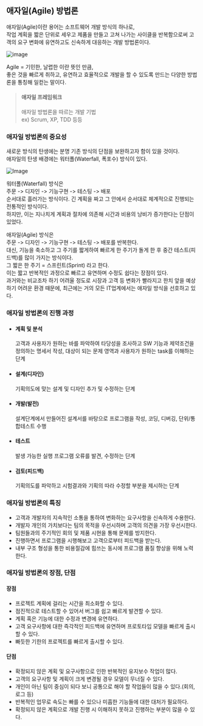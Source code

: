 ## **애자일(Agile) 방법론** 
애자일(Agile)이란 용어는 소프트웨어 개발 방식의 하나로,  
작업 계획을 짧은 단위로 세우고 제품을 만들고 고쳐 나가는 사이클을 반복함으로써 고객의 요구 변화에 유연하고도 신속하게 대응하는 개발 방법론이다.

![image](https://velog.velcdn.com/images/iamminzzy/post/3da18f6b-f107-485a-93f9-4a0bf305ea74/image.png)

Agile = 기민한, 날렵한 이란 뜻인 만큼,  
좋은 것을 빠르게 취하고, 유연하고 효율적으로 개발을 할 수 있도록 만드는 다양한 방법론을 통칭해 일컫는 말이다.

> #### **애자일 프레임워크**
> 애자일 방법론을 따르는 개발 기법  
> ex) Scrum, XP, TDD 등등

### **애자일 방법론의 중요성**
새로운 방식의 탄생에는 분명 기존 방식의 단점을 보완하고자 함이 있을 것이다.  
애자일의 탄생 배경에는 워터폴(Waterfall, 폭포수) 방식이 있다.

![Image](https://velog.velcdn.com/images/iamminzzy/post/041f9b52-566f-4cae-af49-e72fb5694f92/image.png)

워터폴(Waterfall) 방식은  
주문 -> 디자인 -> 기능구현 -> 테스팅 -> 배포  
순서대로 흘러가는 방식이다. 긴 계획을 짜고 그 안에서 순서대로 체계적으로 진행되는 전통적인 방식이다.  
하지만, 이는 지나치게 계획과 절차에 의존해 시간과 비용의 낭비가 증가한다는 단점이 있었다.

애자일(Agile) 방식은  
주문 -> 디자인 -> 기능구현 -> 테스팅 -> 배포를 반복한다.  
대신, 기능을 축소하고 그 주기를 짧게하여 빠르게 한 주기가 돌게 한 후 중간 테스트(피드백)를 많이 가지는 방식이다.  
그 짧은 한 주기 = 스프린트(Sprint) 라고 한다.  
이는 짧고 반복적인 과정으로 빠르고 유연하며 수정도 쉽다는 장점이 있다.  
과거와는 비교조차 하기 어려울 정도로 시장과 고객 등 변화가 빨라지고 한치 앞을 예상하기 어려운 환경 때문에, 최근에는 거의 모든 IT업계에서는 애자일 방식을 선호하고 있다.

### **애자일 방법론의 진행 과정**
+ #### **계획 및 분석**
    고객과 사용자가 원하는 바를 파악하여 타당성을 조사하고 SW 기능과 제약조건을 정의하는 명세서 작성, 대상이 되는 문제 영역과 사용자가 원하는 task를 이해하는 단계
+ #### **설계(디자인)**
    기획의도에 맞는 설계 및 디자인 추가 및 수정하는 단계
+ #### **개발(발전)**
    설계단계에서 만들어진 설계서를 바탕으로 프로그램을 작성, 코딩, 디버깅, 단위/통합테스트 수행
+ #### **테스트**
    발생 가능한 실행 프로그램 오류를 발견, 수정하는 단계
+ #### **검토(피드백)**
    기획의도를 파악하고 시험결과와 기획의 따라 수정할 부분을 제시하는 단계

### **애자일 방법론의 특징**
+ 고객과 개발자의 지속적인 소통을 통하여 변화하는 요구사항을 신속하게 수용한다.
+ 개발자 개인의 가치보다는 팀의 목적을 우선시하며 고객의 의견을 가장 우선시한다.
+ 팀원들과의 주기적인 회의 및 제품 시현을 통해 문제를 방지한다.
+ 진행하면서 프로그램을 시행해보고 고객으로부터 피드백을 받는다.
+ 내부 구조 형성을 통한 비용절감에 힘쓰는 동시에 프로그램 품질 향상을 위해 노력한다.

### **애자일 방법론의 장점, 단점**

#### **장점**
+ 프로젝트 계획에 걸리는 시간을 최소화할 수 있다.
+ 점진적으로 테스트할 수 있어서 버그를 쉽고 빠르게 발견할 수 있다.
+ 계획 혹은 기능에 대한 수정과 변경에 유연하다.
+ 고객 요구사항에 대한 즉각적인 피드백에 유연하며 프로토타입 모델을 빠르게 출시할 수 있다.
+ 빠듯한 기한의 프로젝트를 빠르게 출시할 수 있다.

#### **단점**
+ 확정되지 않은 계획 및 요구사항으로 인한 반복적인 유지보수 작업이 많다.
+ 고객의 요구사항 및 계획이 크게 변경될 경우 모델이 무너질 수 있다.
+ 개인이 아닌 팀이 중심이 되다 보니 공통으로 해야 할 작업들이 많을 수 있다.(회의, 로그 등)
+ 반복적인 업무로 속도는 빠를 수 있으나 미흡한 기능들에 대한 대처가 필요하다.
+ 확정되지 않은 계획으로 개발 진행 시 이해하지 못하고 진행하는 부분이 많을 수 있다.